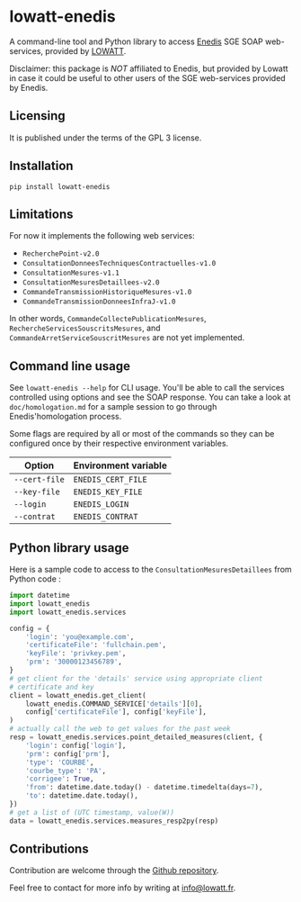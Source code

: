 # lowatt-enedis

A command-line tool and Python library to access
[Enedis](https://www.enedis.fr/) SGE SOAP web-services, provided by
[LOWATT](https://www.lowatt.fr).

Disclaimer: this package is *NOT* affiliated to Enedis, but provided by Lowatt
in case it could be useful to other users of the SGE web-services provided by
Enedis.

## Licensing

It is published under the terms of the GPL 3 license.

## Installation

``pip install lowatt-enedis``

## Limitations

For now it implements the following web services:

- ``RecherchePoint-v2.0``
- ``ConsultationDonneesTechniquesContractuelles-v1.0``
- ``ConsultationMesures-v1.1``
- ``ConsultationMesuresDetaillees-v2.0``
- ``CommandeTransmissionHistoriqueMesures-v1.0``
- ``CommandeTransmissionDonneesInfraJ-v1.0``

In other words, ``CommandeCollectePublicationMesures``,
``RechercheServicesSouscritsMesures``, and
``CommandeArretServiceSouscritMesures`` are not yet implemented.

## Command line usage

See ``lowatt-enedis --help`` for CLI usage. You'll be able to call the services
controlled using options and see the SOAP response.  You can take a look at
``doc/homologation.md`` for a sample session to go through Enedis'homologation
process.

Some flags are required by all or most of the commands so they can be
configured once by their respective environment variables.

| Option        | Environment variable |
|---------------|----------------------|
| `--cert-file` | `ENEDIS_CERT_FILE`   |
| `--key-file`  | `ENEDIS_KEY_FILE`    |
| `--login`     | `ENEDIS_LOGIN`       |
| `--contrat`   | `ENEDIS_CONTRAT`     |

## Python library usage

Here is a sample code to access to the ``ConsultationMesuresDetaillees`` from
Python code :

```python
import datetime
import lowatt_enedis
import lowatt_enedis.services

config = {
    'login': 'you@example.com',
    'certificateFile': 'fullchain.pem',
    'keyFile': 'privkey.pem',
    'prm': '30000123456789',
}
# get client for the 'details' service using appropriate client
# certificate and key
client = lowatt_enedis.get_client(
    lowatt_enedis.COMMAND_SERVICE['details'][0],
    config['certificateFile'], config['keyFile'],
)
# actually call the web to get values for the past week
resp = lowatt_enedis.services.point_detailed_measures(client, {
    'login': config['login'],
    'prm': config['prm'],
    'type': 'COURBE',
    'courbe_type': 'PA',
    'corrigee': True,
    'from': datetime.date.today() - datetime.timedelta(days=7),
    'to': datetime.date.today(),
})
# get a list of (UTC timestamp, value(W))
data = lowatt_enedis.services.measures_resp2py(resp)
```

## Contributions

Contribution are welcome through the [Github
repository](https://github.com/lowatt/lowatt_enedis).

Feel free to contact for more info by writing at info@lowatt.fr.
